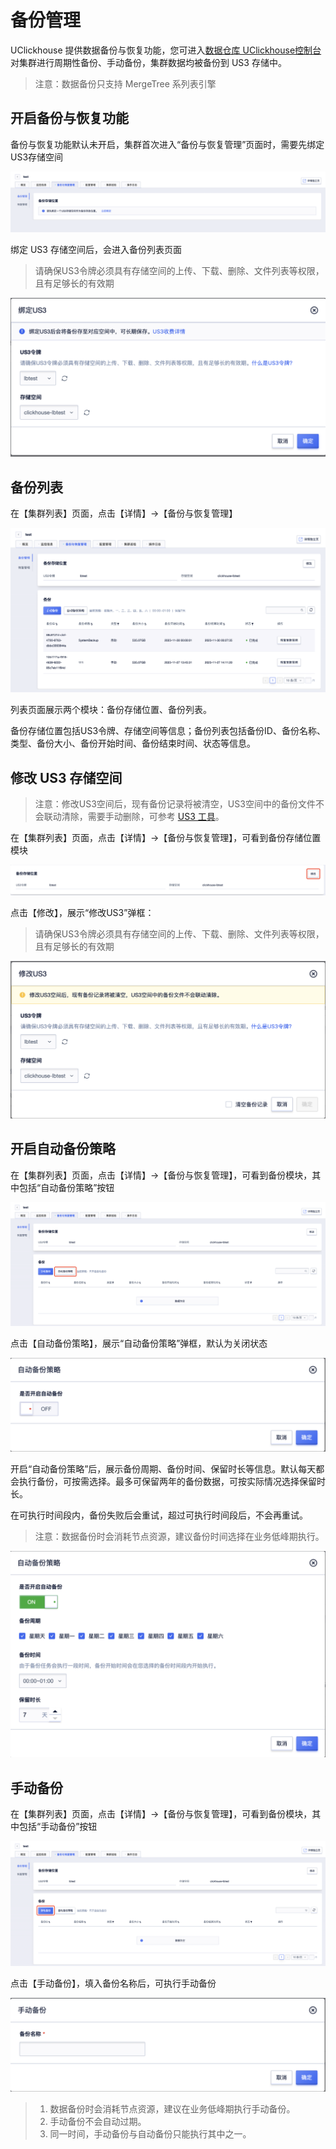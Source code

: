 # 备份管理

UClickhouse 提供数据备份与恢复功能，您可进入[数据仓库 UClickhouse控制台](https://console.ucloud.cn/udw/clickhouse)对集群进行周期性备份、手动备份，集群数据均被备份到 US3 存储中。

> 注意：数据备份只支持 MergeTree 系列表引擎

## 开启备份与恢复功能

备份与恢复功能默认未开启，集群首次进入“备份与恢复管理”页面时，需要先绑定US3存储空间

![img](/images/guide/backup_restore/backup_init.png)

绑定 US3 存储空间后，会进入备份列表页面

> 请确保US3令牌必须具有存储空间的上传、下载、删除、文件列表等权限，且有足够长的有效期

![img](/images/guide/backup_restore/backup_bind_us3.png)

## 备份列表

在【集群列表】页面，点击【详情】->【备份与恢复管理】

![img](/images/guide/backup_restore/backup_list.png)

列表页面展示两个模块：备份存储位置、备份列表。

备份存储位置包括US3令牌、存储空间等信息；备份列表包括备份ID、备份名称、类型、备份大小、备份开始时间、备份结束时间、状态等信息。

## 修改 US3 存储空间

> 注意：修改US3空间后，现有备份记录将被清空，US3空间中的备份文件不会联动清除，需要手动删除，可参考 [US3 工具](https://docs.ucloud.cn/ufile/tools/us3cli/command?id=rm)。

在【集群列表】页面，点击【详情】->【备份与恢复管理】，可看到备份存储位置模块

![img](/images/guide/backup_restore/backup_us3_update.png)

点击【修改】，展示“修改US3”弹框：

> 请确保US3令牌必须具有存储空间的上传、下载、删除、文件列表等权限，且有足够长的有效期

![img](/images/guide/backup_restore/backup_us3_update_detail.png)

## 开启自动备份策略

在【集群列表】页面，点击【详情】->【备份与恢复管理】，可看到备份模块，其中包括“自动备份策略”按钮

![img](/images/guide/backup_restore/backup_auto_policy.png)

点击【自动备份策略】，展示“自动备份策略”弹框，默认为关闭状态

![img](/images/guide/backup_restore/backup_auto_policy_close.png)

开启“自动备份策略”后，展示备份周期、备份时间、保留时长等信息。默认每天都会执行备份，可按需选择。最多可保留两年的备份数据，可按实际情况选择保留时长。

在可执行时间段内，备份失败后会重试，超过可执行时间段后，不会再重试。

> 注意：数据备份时会消耗节点资源，建议备份时间选择在业务低峰期执行。

![img](/images/guide/backup_restore/backup_auto_policy_open.png)

## 手动备份

在【集群列表】页面，点击【详情】->【备份与恢复管理】，可看到备份模块，其中包括“手动备份”按钮

![img](/images/guide/backup_restore/backup_manual.png)

点击【手动备份】，填入备份名称后，可执行手动备份

![img](/images/guide/backup_restore/backup_manual_detail.png)

> 1. 数据备份时会消耗节点资源，建议在业务低峰期执行手动备份。
> 2. 手动备份不会自动过期。
> 3. 同一时间，手动备份与自动备份只能执行其中之一。
